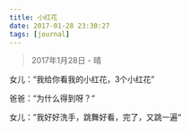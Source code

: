 ```yaml
---
title: 小红花
date: 2017-01-28 23:30:27
tags: [journal]
---
```

> 2017年1月28日 - 晴

女儿：“我给你看我的小红花，3个小红花”

爸爸：“为什么得到呀？“

女儿：”我好好洗手，跳舞好看，完了，又跳一遍“

